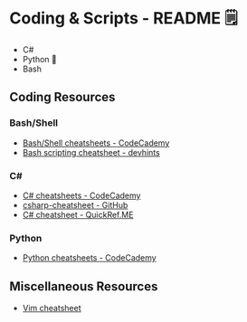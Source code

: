 # Coding & Scripts - README 🗒️

- C#
- Python 🐍
- Bash


## Coding Resources
### Bash/Shell
- [Bash/Shell cheatsheets - CodeCademy](https://www.codecademy.com/resources/cheatsheets/language/bash)
- [Bash scripting cheatsheet - devhints](https://devhints.io/bash)

### C#
- [C# cheatsheets - CodeCademy](https://www.codecademy.com/resources/cheatsheets/language/c-sharp)
- [csharp-cheatsheet - GitHub](https://github.com/milanm/csharp-cheatsheet)
- [C# cheatsheet - QuickRef.ME](https://quickref.me/cs.html)

### Python
- [Python cheatsheets - CodeCademy](https://www.codecademy.com/resources/cheatsheets/language/python)


## Miscellaneous Resources
- [Vim cheatsheet](https://devhints.io/vim)